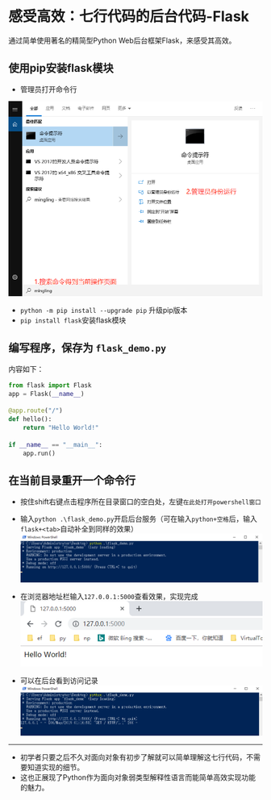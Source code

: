 # 感受高效：七行代码的后台代码-Flask

通过简单使用著名的精简型Python Web后台框架Flask，来感受其高效。

## 使用pip安装flask模块

- 管理员打开命令行

![Prompt](../assets/013.png)

- `python -m pip install --upgrade pip` 升级pip版本
- `pip install flask`安装flask模块
  
## 编写程序，保存为 `flask_demo.py`

内容如下：

```python
from flask import Flask
app = Flask(__name__)

@app.route("/")
def hello():
    return "Hello World!"

if __name__ == "__main__":
    app.run()
```

## 在当前目录重开一个命令行

- 按住shift右键点击程序所在目录窗口的空白处，左键`在此处打开powershell窗口`
- 输入`python .\flask_demo.py`开启后台服务（可在输入`python+空格`后，输入`flask+<tab>`自动补全到同样的效果）  
  ![Run Demo](../assets/014.png)

- 在浏览器地址栏输入`127.0.0.1:5000`查看效果，实现完成  
  ![Naviation on Browser](../assets/015.png)

- 可以在后台看到访问记录
  ![Log](../assets/017.png)

---

- 初学者只要之后不久对面向对象有初步了解就可以简单理解这七行代码，不需要知道实现的细节。
- 这也正展现了Python作为面向对象弱类型解释性语言而能简单高效实现功能的魅力。
